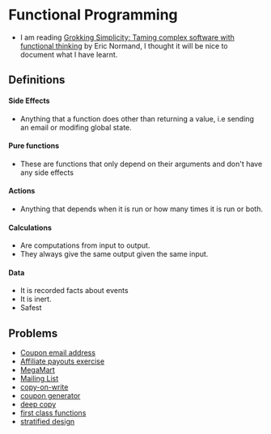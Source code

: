 # Functional Programming

- I am reading [Grokking Simplicity: Taming complex software with functional
  thinking](https://www.amazon.com/Grokking-Simplicity-software-functional-thinking-ebook/dp/B09781TWFL/ref=sr_1_1?crid=2BYF4GIQ95TMB&keywords=grokking+simplicity&qid=1659261285&sprefix=grokkin%2Caps%2C553&sr=8-1)
  by Eric Normand, I thought it will be nice to document what I have learnt.

## Definitions

#### Side Effects
- Anything that a function does other than returning a value, i.e sending an email or modifing global state.

#### Pure functions
- These are functions that only depend on their arguments and don't have any side effects

#### Actions
- Anything that depends when it is run or how many times it is run or both.

#### Calculations
- Are computations from input to output.
- They always give the same output given the same input.

#### Data
- It is recorded facts about events
- It is inert.
- Safest

## Problems

- [Coupon email address](./src/coupon-generator)
- [Affiliate payouts exercise](./src/affiliate-payouts)
- [MegaMart](./src/mega-mart)
- [Mailing List](./src/mailing-list)
- [copy-on-write](./src/copy-on-write)
- [coupon generator](./src/coupon-generator)
- [deep copy](./src/deep-copy)
- [first class functions](./src/first-class-functions)
- [stratified design](./src/stratified-design-pattern)
